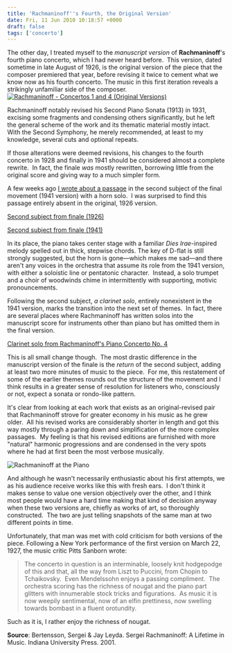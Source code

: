 ```yaml
---
title: 'Rachmaninoff''s Fourth, the Original Version'
date: Fri, 11 Jun 2010 10:18:57 +0000
draft: false
tags: ['concerto']
---
```


The other day, I treated myself to the _manuscript version_ of **Rachmaninoff**'s fourth piano concerto, which I had never heard before.  This version, dated sometime in late August of 1926, is the original version of the piece that the composer premiered that year, before revising it twice to cement what we know now as his fourth concerto. The music in this first iteration reveals a strikingly unfamiliar side of the composer. [![](https://alexchao-blog-media.s3.amazonaws.com/2021/07/e051a-rach-ghindin.jpg "Rachmaninoff - Concertos 1 and 4 (Original Versions)")](http://www.amazon.com/Rachmaninov-S-Concertos-Ashkenazy-Philharmonic/dp/B002K2IU9O/)

Rachmaninoff notably revised his Second Piano Sonata (1913) in 1931, excising some fragments and condensing others significantly, but he left the general scheme of the work and its thematic material mostly intact.  With the Second Symphony, he merely recommended, at least to my knowledge, several cuts and optional repeats.

If those alterations were deemed revisions, his changes to the fourth concerto in 1928 and finally in 1941 should be considered almost a complete rewrite.  In fact, the finale _was_ mostly rewritten, borrowing little from the original score and giving way to a much simpler form.

A few weeks ago [I wrote about a passage](/2010/03/clarity-in-rachmaninoffs-fourth-concerto/ "Rachmaninoff's Fourth Concerto") in the second subject of the final movement (1941 version) with a horn solo.  I was surprised to find this passage entirely absent in the original, 1926 version.

[Second subject from finale (1926)](https://alexchao-blog-media.s3.amazonaws.com/2021/07/dbabe-rachmaninoff-concerto-4-iii-2nd-subject.mp3)

[Second subject from finale (1941)](https://alexchao-blog-media.s3.amazonaws.com/2021/07/edca7-rachmaninoff-concerto-4-iii-2nd-subject-1941.mp3)

In its place, the piano takes center stage with a familiar _Dies Irae_\-inspired melody spelled out in thick, stepwise chords. The key of D-flat is still strongly suggested, but the horn is gone—which makes me sad—and there aren't any voices in the orchestra that assume its role from the 1941 version, with either a soloistic line or pentatonic character.  Instead, a solo trumpet and a choir of woodwinds chime in intermittently with supporting, motivic pronouncements.

Following the second subject, _a clarinet solo_, entirely nonexistent in the 1941 version, marks the transition into the next set of themes.  In fact, there are several places where Rachmaninoff has written solos into the manuscript score for instruments other than piano but has omitted them in the final version.

[Clarinet solo from Rachmaninoff's Piano Concerto No. 4](https://alexchao-blog-media.s3.amazonaws.com/2021/07/36fc7-rachmaninoff-concerto-4-iii-clarinet.mp3)

This is all small change though.  The most drastic difference in the manuscript version of the finale is the _return_ of the second subject, adding at least two more minutes of music to the piece.  For me, this restatement of some of the earlier themes rounds out the structure of the movement and I think results in a greater sense of resolution for listeners who, consciously or not, expect a sonata or rondo-like pattern.

It's clear from looking at each work that exists as an original-revised pair that Rachmaninoff strove for greater economy in his music as he grew older.  All his revised works are considerably shorter in length and got this way mostly through a paring down and simplification of the more complex passages.  My feeling is that his revised editions are furnished with more "natural" harmonic progressions and are condensed in the very spots where he had at first been the most verbose musically.

![](https://alexchao-blog-media.s3.amazonaws.com/2021/07/d4e8b-rach-piano-1.jpg "Rachmaninoff at the Piano")

And although he wasn't necessarily enthusiastic about his first attempts, we as his audience receive works like this with fresh ears.  I don't think it makes sense to value one version objectively over the other, and I think most people would have a hard time making that kind of decision anyway when these two versions are, chiefly as works of art, so thoroughly constructed.  The two are just telling snapshots of the same man at two different points in time.

Unfortunately, that man was met with cold criticism for both versions of the piece. Following a New York performance of the first version on March 22, 1927, the music critic Pitts Sanborn wrote:

> The concerto in question is an interminable, loosely knit hodgepodge of this and that, all the way from Liszt to Puccini, from Chopin to Tchaikovsky.  Even Mendelssohn enjoys a passing compliment.  The orchestra scoring has the richness of nougat and the piano part glitters with innumerable stock tricks and figurations.  As music it is now weepily sentimental, now of an elfin prettiness, now swelling towards bombast in a fluent orotundity.

Such as it is, I rather enjoy the richness of nougat.

**Source**: Bertensson, Sergei & Jay Leyda. Sergei Rachmaninoff: A Lifetime in Music. Indiana University Press. 2001.
